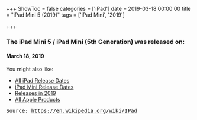 +++
ShowToc = false
categories = ['iPad']
date = 2019-03-18 00:00:00
title = "iPad Mini 5 (2019)"
tags = ['iPad Mini', '2019']

+++

### The iPad Mini 5 / iPad Mini (5th Generation) was released on: 
#### March 18, 2019


<!--more-->


    
You might also like:

- [All iPad Release Dates](https://AppleReleaseDate.com/categories/ipad/)
- [iPad Mini Release Dates](https://AppleReleaseDate.com/tags/ipad-mini/)
- [Releases in 2019](https://AppleReleaseDate.com/tags/2019/)
- [All Apple Products](https://AppleReleaseDate.com/categories/)



<kbd> Source: https://en.wikipedia.org/wiki/IPad</kbd>

